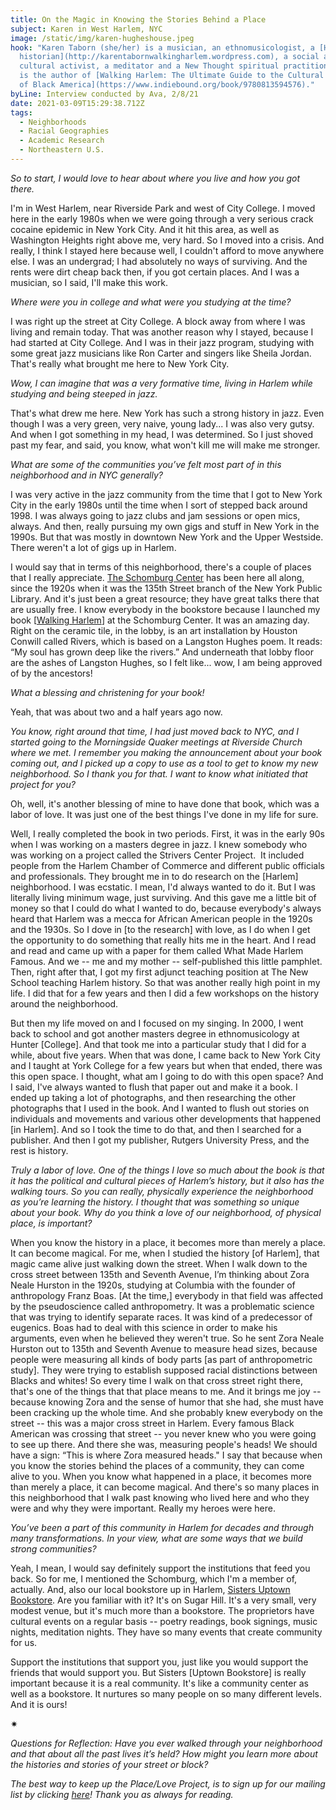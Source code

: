 ```yaml
---
title: On the Magic in Knowing the Stories Behind a Place
subject: Karen in West Harlem, NYC
image: /static/img/karen-hugheshouse.jpeg
hook: "Karen Taborn (she/her) is a musician, an ethnomusicologist, a [Harlem
  historian](http://karentabornwalkingharlem.wordpress.com), a social and
  cultural activist, a meditator and a New Thought spiritual practitioner. She
  is the author of [Walking Harlem: The Ultimate Guide to the Cultural Capital
  of Black America](https://www.indiebound.org/book/9780813594576)."
byLine: Interview conducted by Ava, 2/8/21
date: 2021-03-09T15:29:38.712Z
tags:
  - Neighborhoods
  - Racial Geographies
  - Academic Research
  - Northeastern U.S.
---
```

*So to start, I would love to hear about where you live and how you got there.* 

I'm in West Harlem, near Riverside Park and west of City College. I moved here in the early 1980s when we were going through a very serious crack cocaine epidemic in New York City. And it hit this area, as well as Washington Heights right above me, very hard. So I moved into a crisis. And really, I think I stayed here because well, I couldn't afford to move anywhere else. I was an undergrad; I had absolutely no ways of surviving. And the rents were dirt cheap back then, if you got certain places. And I was a musician, so I said, I'll make this work.

*Where were you in college and what were you studying at the time?*

I was right up the street at City College. A block away from where I was living and remain today. That was another reason why I stayed, because I had started at City College. And I was in their jazz program, studying with some great jazz musicians like Ron Carter and singers like Sheila Jordan. That's really what brought me here to New York City.

*Wow, I can imagine that was a very formative time, living in Harlem while studying and being steeped in jazz.*

That's what drew me here. New York has such a strong history in jazz. Even though I was a very green, very naive, young lady... I was also very gutsy. And when I got something in my head, I was determined. So I just shoved past my fear, and said, you know, what won't kill me will make me stronger.

*What are some of the communities you’ve felt most part of in this neighborhood and in NYC generally?*

I was very active in the jazz community from the time that I got to New York City in the early 1980s until the time when I sort of stepped back around 1998. I was always going to jazz clubs and jam sessions or open mics, always. And then, really pursuing my own gigs and stuff in New York in the 1990s. But that was mostly in downtown New York and the Upper Westside. There weren't a lot of gigs up in Harlem. 

I would say that in terms of this neighborhood, there's a couple of places that I really appreciate. [The Schomburg Center](https://www.nypl.org/locations/schomburg) has been here all along, since the 1920s when it was the 135th Street branch of the New York Public Library. And it's just been a great resource; they have great talks there that are usually free. I know everybody in the bookstore because I launched my book [[Walking Harlem](http://karentabornwalkingharlem.wordpress.com)] at the Schomburg Center. It was an amazing day. Right on the ceramic tile, in the lobby, is an art installation by Houston Conwill called Rivers, which is based on a Langston Hughes poem. It reads: “My soul has grown deep like the rivers.” And underneath that lobby floor are the ashes of Langston Hughes, so I felt like... wow, I am being approved of by the ancestors!

*What a blessing and christening for your book!*

Yeah, that was about two and a half years ago now.

*You know, right around that time, I had just moved back to NYC, and I started going to the Morningside Quaker meetings at Riverside Church where we met. I remember you making the announcement about your book coming out, and I picked up a copy to use as a tool to get to know my new neighborhood. So I thank you for that. I want to know what initiated that project for you?* 

Oh, well, it's another blessing of mine to have done that book, which was a labor of love. It was just one of the best things I've done in my life for sure. 

Well, I really completed the book in two periods. First, it was in the early 90s when I was working on a masters degree in jazz. I knew somebody who was working on a project called the Strivers Center Project.  It included people from the Harlem Chamber of Commerce and different public officials and professionals. They brought me in to do research on the \[Harlem] neighborhood. I was ecstatic. I mean, I'd always wanted to do it. But I was literally living minimum wage, just surviving. And this gave me a little bit of money so that I could do what I wanted to do, because everybody's always heard that Harlem was a mecca for African American people in the 1920s and the 1930s. So I dove in \[to the research] with love, as I do when I get the opportunity to do something that really hits me in the heart. And I read and read and came up with a paper for them called What Made Harlem Famous. And we -- me and my mother -- self-published this little pamphlet. Then, right after that, I got my first adjunct teaching position at The New School teaching Harlem history. So that was another really high point in my life. I did that for a few years and then I did a few workshops on the history around the neighborhood. 

But then my life moved on and I focused on my singing. In 2000, I went back to school and got another masters degree in ethnomusicology at Hunter \[College]. And that took me into a particular study that I did for a while, about five years. When that was done, I came back to New York City and I taught at York College for a few years but when that ended, there was this open space. I thought, what am I going to do with this open space? And I said, I've always wanted to flush that paper out and make it a book. I ended up taking a lot of photographs, and then researching the other photographs that I used in the book. And I wanted to flush out stories on individuals and movements and various other developments that happened \[in Harlem]. And so I took the time to do that, and then I searched for a publisher. And then I got my publisher, Rutgers University Press, and the rest is history.

*Truly a labor of love. One of the things I love so much about the book is that it has the political and cultural pieces of Harlem’s history, but it also has the walking tours. So you can really, physically experience the neighborhood as you’re learning the history. I thought that was something so unique about your book. Why do you think a love of our neighborhood, of physical place, is important?* 

When you know the history in a place, it becomes more than merely a place. It can become magical. For me, when I studied the history \[of Harlem], that magic came alive just walking down the street. When I walk down to the cross street between 135th and Seventh Avenue, I’m thinking about Zora Neale Hurston in the 1920s, studying at Columbia with the founder of anthropology Franz Boas. \[At the time,] everybody in that field was affected by the pseudoscience called anthropometry. It was a problematic science that was trying to identify separate races. It was kind of a predecessor of eugenics. Boas had to deal with this science in order to make his arguments, even when he believed they weren't true. So he sent Zora Neale Hurston out to 135th and Seventh Avenue to measure head sizes, because people were measuring all kinds of body parts \[as part of anthropometric study]. They were trying to establish supposed racial distinctions between Blacks and whites! So every time I walk on that cross street right there, that's one of the things that that place means to me. And it brings me joy -- because knowing Zora and the sense of humor that she had, she must have been cracking up the whole time. And she probably knew everybody on the street -- this was a major cross street in Harlem. Every famous Black American was crossing that street -- you never knew who you were going to see up there. And there she was, measuring people's heads! We should have a sign: “This is where Zora measured heads." I say that because when you know the stories behind the places of a community, they can come alive to you. When you know what happened in a place, it becomes more than merely a place, it can become magical. And there's so many places in this neighborhood that I walk past knowing who lived here and who they were and why they were important. Really my heroes were here.

*You’ve been a part of this community in Harlem for decades and through many transformations. In your view, what are some ways that we build strong communities?* 

Yeah, I mean, I would say definitely support the institutions that feed you back. So for me, I mentioned the Schomburg, which I'm a member of, actually. And, also our local bookstore up in Harlem, [Sisters Uptown Bookstore](http://www.sistersuptownbookstore.com/#about-us). Are you familiar with it? It's on Sugar Hill. It's a very small, very modest venue, but it's much more than a bookstore. The proprietors have cultural events on a regular basis -- poetry readings, book signings, music nights, meditation nights. They have so many events that create community for us. 

Support the institutions that support you, just like you would support the friends that would support you. But Sisters \[Uptown Bookstore] is really important because it is a real community. It's like a community center as well as a bookstore. It nurtures so many people on so many different levels. And it is ours!

<div>✷</div>

*Questions for Reflection: Have you ever walked through your neighborhood and that about all the past lives it’s held? How might you learn more about the histories and stories of your street or block?*

*The best way to keep up the Place/Love Project, is to sign up for our mailing list by clicking [here](https://placeloveproject.substack.com/welcome)! Thank you as always for reading.*